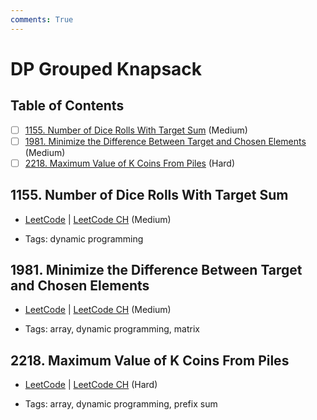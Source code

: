 ```yaml
---
comments: True
---
```


# DP Grouped Knapsack

## Table of Contents

- [ ] [1155. Number of Dice Rolls With Target Sum](https://leetcode.cn/problems/number-of-dice-rolls-with-target-sum/) (Medium)
- [ ] [1981. Minimize the Difference Between Target and Chosen Elements](https://leetcode.cn/problems/minimize-the-difference-between-target-and-chosen-elements/) (Medium)
- [ ] [2218. Maximum Value of K Coins From Piles](https://leetcode.cn/problems/maximum-value-of-k-coins-from-piles/) (Hard)

## 1155. Number of Dice Rolls With Target Sum

-   [LeetCode](https://leetcode.com/problems/number-of-dice-rolls-with-target-sum/) | [LeetCode CH](https://leetcode.cn/problems/number-of-dice-rolls-with-target-sum/) (Medium)

-   Tags: dynamic programming
## 1981. Minimize the Difference Between Target and Chosen Elements

-   [LeetCode](https://leetcode.com/problems/minimize-the-difference-between-target-and-chosen-elements/) | [LeetCode CH](https://leetcode.cn/problems/minimize-the-difference-between-target-and-chosen-elements/) (Medium)

-   Tags: array, dynamic programming, matrix
## 2218. Maximum Value of K Coins From Piles

-   [LeetCode](https://leetcode.com/problems/maximum-value-of-k-coins-from-piles/) | [LeetCode CH](https://leetcode.cn/problems/maximum-value-of-k-coins-from-piles/) (Hard)

-   Tags: array, dynamic programming, prefix sum
